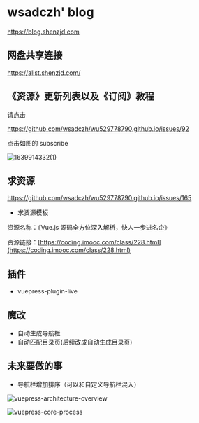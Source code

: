 # wsadczh' blog

<https://blog.shenzjd.com>

## 网盘共享连接

<https://alist.shenzjd.com/>

## 《资源》更新列表以及《订阅》教程

请点击

<https://github.com/wsadczh/wu529778790.github.io/issues/92>

点击如图的 subscribe

![1639914332(1)](<https://cdn.jsdelivr.net/gh/wu529778790/image/blog/1639914332(1).png>)

## 求资源

<https://github.com/wsadczh/wu529778790.github.io/issues/165>

- 求资源模板

资源名称：《Vue.js 源码全方位深入解析，快人一步进名企》

资源链接：[https://coding.imooc.com/class/228.html](https://coding.imooc.com/class/228.html)

## 插件

- vuepress-plugin-live

## 魔改

- 自动生成导航栏
- 自动匹配目录页(后续改成自动生成目录页)

## 未来要做的事

- 导航栏增加排序（可以和自定义导航栏混入）

![vuepress-architecture-overview](https://cdn.jsdelivr.net/gh/wu529778790/image/blog/vuepress-architecture-overview.png)

![vuepress-core-process](https://cdn.jsdelivr.net/gh/wu529778790/image/blog/vuepress-core-process.png)

